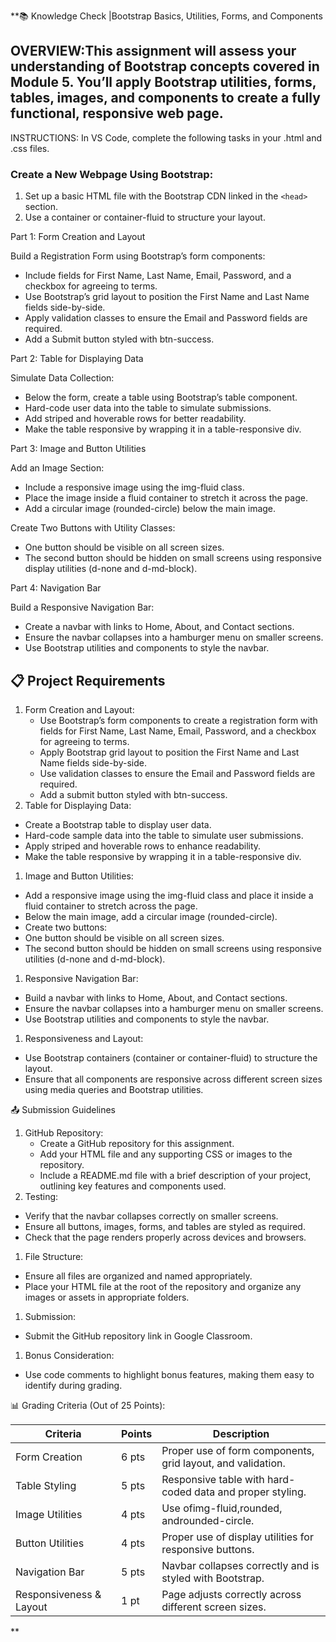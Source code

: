 **📚 Knowledge Check |Bootstrap Basics, Utilities, Forms, and Components

## OVERVIEW:This assignment will assess your understanding of Bootstrap concepts covered in Module 5. You’ll apply Bootstrap utilities, forms, tables, images, and components to create a fully functional, responsive web page.

INSTRUCTIONS: In VS Code, complete the following tasks in your .html and .css files.

### Create a New Webpage Using Bootstrap:

1. Set up a basic HTML file with the Bootstrap CDN linked in the `<head>` section.
2. Use a container or container-fluid to structure your layout.

Part 1: Form Creation and Layout

Build a Registration Form using Bootstrap’s form components:

* Include fields for First Name, Last Name, Email, Password, and a checkbox for agreeing to terms.
* Use Bootstrap’s grid layout to position the First Name and Last Name fields side-by-side.
* Apply validation classes to ensure the Email and Password fields are required.
* Add a Submit button styled with btn-success.

Part 2: Table for Displaying Data

Simulate Data Collection:

* Below the form, create a table using Bootstrap’s table component.
* Hard-code user data into the table to simulate submissions.
* Add striped and hoverable rows for better readability.
* Make the table responsive by wrapping it in a table-responsive div.

Part 3: Image and Button Utilities

Add an Image Section:

* Include a responsive image using the img-fluid class.
* Place the image inside a fluid container to stretch it across the page.
* Add a circular image (rounded-circle) below the main image.

Create Two Buttons with Utility Classes:

* One button should be visible on all screen sizes.
* The second button should be hidden on small screens using responsive display utilities (d-none and d-md-block).

Part 4: Navigation Bar

Build a Responsive Navigation Bar:

* Create a navbar with links to Home, About, and Contact sections.
* Ensure the navbar collapses into a hamburger menu on smaller screens.
* Use Bootstrap utilities and components to style the navbar.

## 📋 Project Requirements

1. Form Creation and Layout:
   * Use Bootstrap’s form components to create a registration form with fields for First Name, Last Name, Email, Password, and a checkbox for agreeing to terms.
   * Apply Bootstrap grid layout to position the First Name and Last Name fields side-by-side.
   * Use validation classes to ensure the Email and Password fields are required.
   * Add a submit button styled with btn-success.
2. Table for Displaying Data:

* Create a Bootstrap table to display user data.
* Hard-code sample data into the table to simulate user submissions.
* Apply striped and hoverable rows to enhance readability.
* Make the table responsive by wrapping it in a table-responsive div.

1. Image and Button Utilities:

* Add a responsive image using the img-fluid class and place it inside a fluid container to stretch across the page.
* Below the main image, add a circular image (rounded-circle).
* Create two buttons:
* One button should be visible on all screen sizes.
* The second button should be hidden on small screens using responsive utilities (d-none and d-md-block).

1. Responsive Navigation Bar:

* Build a navbar with links to Home, About, and Contact sections.
* Ensure the navbar collapses into a hamburger menu on smaller screens.
* Use Bootstrap utilities and components to style the navbar.

1. Responsiveness and Layout:

* Use Bootstrap containers (container or container-fluid) to structure the layout.
* Ensure that all components are responsive across different screen sizes using media queries and Bootstrap utilities.

📤 Submission Guidelines

1. GitHub Repository:
   * Create a GitHub repository for this assignment.
   * Add your HTML file and any supporting CSS or images to the repository.
   * Include a README.md file with a brief description of your project, outlining key features and components used.
2. Testing:

* Verify that the navbar collapses correctly on smaller screens.
* Ensure all buttons, images, forms, and tables are styled as required.
* Check that the page renders properly across devices and browsers.

1. File Structure:

* Ensure all files are organized and named appropriately.
* Place your HTML file at the root of the repository and organize any images or assets in appropriate folders.

1. Submission:

* Submit the GitHub repository link in Google Classroom.

1. Bonus Consideration:

* Use code comments to highlight bonus features, making them easy to identify during grading.

📊 Grading Criteria (Out of 25 Points):

| Criteria                | Points | Description                                                 |
| ----------------------- | ------ | ----------------------------------------------------------- |
| Form Creation           | 6 pts  | Proper use of form components, grid layout, and validation. |
| Table Styling           | 5 pts  | Responsive table with hard-coded data and proper styling.   |
| Image Utilities         | 4 pts  | Use ofimg-fluid,rounded, androunded-circle.                 |
| Button Utilities        | 4 pts  | Proper use of display utilities for responsive buttons.     |
| Navigation Bar          | 5 pts  | Navbar collapses correctly and is styled with Bootstrap.    |
| Responsiveness & Layout | 1 pt   | Page adjusts correctly across different screen sizes.       |

**
